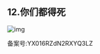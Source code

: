 ## 12.你们都得死
  



![img](https://pic1.zhimg.com/v2-3492d956d85417f711318e3963f594ba.webp)

  



备案号:YX016RZdN2RXYQ3LZ


